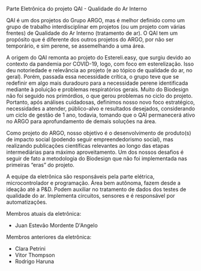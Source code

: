 Parte Eletrônica do projeto QAI - Qualidade do Ar Interno

QAI é um dos projetos do Grupo ARGO, mas é melhor definido como um grupo de trabalho interdisciplinar em projetos (ou um projeto com várias frentes) de Qualidade do Ar Interno (tratamento de ar). O QAI tem um propósito que é diferente dos outros projetos do ARGO, por não ser temporário, e sim perene, se assemelhando a uma área.

A origem do QAI remonta ao projeto do Estereli.easy, que surgiu devido ao contexto da pandemia por COVID-19, logo, com foco em esterelização. Isso deu notoriedade e relevância ao projeto (e ao tópico de qualidade do ar, no geral). Porém, passada essa necessidade crítica, o grupo teve que se redefinir em algo mais duradouro para a necessidade perene identificada mediante à poluição e problemas respiratórios gerais. Muito do Biodesign não foi seguido nos primórdios, o que gerou problemas no ciclo do projeto. Portanto, após análises cuidadosas, definimos nosso novo foco estratégico, necessidades a atender, público-alvo e resultados desejados, considerando um ciclo de gestão de 1 ano, todavia, tomando que o QAI permanecerá ativo no ARGO para aprofundamento de demais soluções na área.

Como projeto do ARGO, nosso objetivo é o desenvolvimento de produto(s) de impacto social (podendo seguir empreendedorismo social), mas realizando publicações científicas relevantes ao longo das etapas intermediárias para máximo aproveitamento. Um dos nossos desafios é seguir de fato a metodologia do Biodesign que não foi implementada nas primeiras “eras” do projeto.

A equipe da eletrônica são responsáveis pela parte elétrica, microcontrolador e programação. Área bem autônoma, fazem desde a ideação até a P&D. Podem auxiliar no tratamento de dados dos testes de qualidade do ar. Implementa circuitos, sensores e é responsável por automatizações.

Membros atuais da eletrônica:
- Juan Estevão Mordente D'Angelo

Membros anteriores da eletrônica:
- Clara Petrini
- Vitor Thompson
- Rodrigo Haruna
